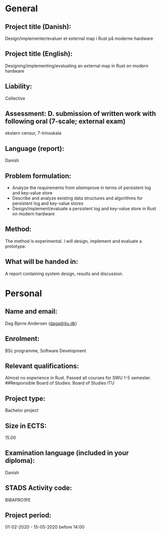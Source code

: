 # General

## Project title (Danish):	
Design/implementer/evaluer et external map i Rust på moderne hardware
## Project title (English):	
Designing/implementing/evaluating an external map in Rust on modern hardware
## Liability:	
Collective
## Assessment:	D. submission of written work with following oral (7-scale; external exam) 
ekstern censur, 7-trinsskala 
## Language (report):	
Danish

## Problem formulation:	
- Analyze the requirements from siteimprove in terms of persistent log and key-value store
- Describe and analyze existing data structures and algorithms for persistent log and key-value stores
- Design/implement/evaluate a persistent log and key-value store in Rust on modern hardware

## Method:	
The method is experimental. I will design, implement and evaluate a prototype.

## What will be handed in:	
A report containing system design, results and discussion.


# Personal 

## Name and email:	
Dag Bjerre Andersen (daga@itu.dk)	
## Enrolment:	
BSc programme, Software Development	
## Relevant qualifications:	
Almost no experience in Rust.
Passed all courses for SWU 1-5 semester.
##Responsible Board of Studies:	
Board of Studies ITU	
## Project type:	
Bachelor project
## Size in ECTS:	
15.00
## Examination language (included in your diploma):
Danish
## STADS Activity code:	
BIBAPRO1PE
## Project period:	
01-02-2020 - 15-05-2020 before 14:00


